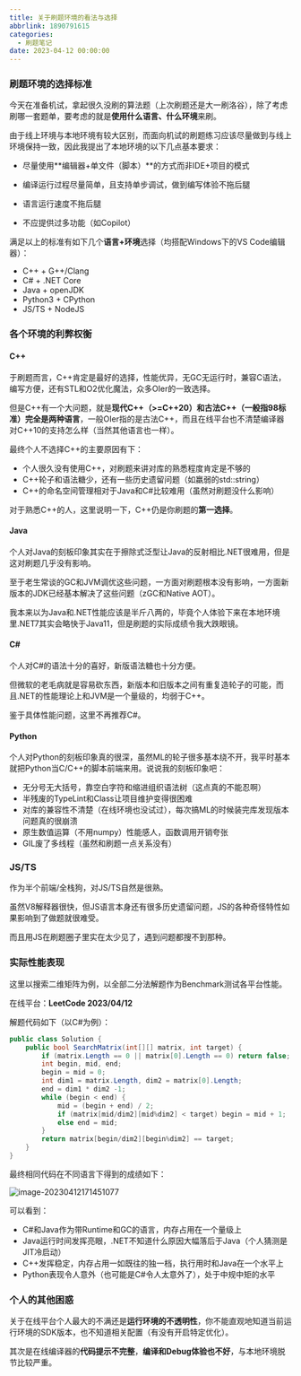 ```yaml
---
title: 关于刷题环境的看法与选择
abbrlink: 1890791615
categories:
  - 刷题笔记
date: 2023-04-12 00:00:00
---
```


### 刷题环境的选择标准

今天在准备机试，拿起很久没刷的算法题（上次刷题还是大一刷洛谷），除了考虑刷哪一套题单，要考虑的就是**使用什么语言、什么环境**来刷。

由于线上环境与本地环境有较大区别，而面向机试的刷题练习应该尽量做到与线上环境保持一致，因此我提出了本地环境的以下几点基本要求：

- 尽量使用**编辑器+单文件（脚本）**的方式而非IDE+项目的模式

- 编译运行过程尽量简单，且支持单步调试，做到编写体验不拖后腿
- 语言运行速度不拖后腿
- 不应提供过多功能（如Copilot）

满足以上的标准有如下几个**语言+环境**选择（均搭配Windows下的VS Code编辑器）：

- C++ + G++/Clang
- C# + .NET Core
- Java + openJDK
- Python3 + CPython
- JS/TS + NodeJS

### 各个环境的利弊权衡

#### C++

于刷题而言，C++肯定是最好的选择，性能优异，无GC无运行时，兼容C语法，编写方便，还有STL和O2优化魔法，众多OIer的一致选择。

但是C++有一个大问题，就是**现代C++（>=C++20）和古法C++（一般指98标准）完全是两种语言**，一般OIer指的是古法C++，而且在线平台也不清楚编译器对C++10的支持怎么样（当然其他语言也一样）。

最终个人不选择C++的主要原因有下：

- 个人很久没有使用C++，对刷题来讲对库的熟悉程度肯定是不够的
- C++轮子和语法糖少，还有一些历史遗留问题（如羸弱的std::string）
- C++的命名空间管理相对于Java和C#比较难用（虽然对刷题没什么影响）

对于熟悉C++的人，这里说明一下，C++仍是你刷题的**第一选择**。

#### Java

个人对Java的刻板印象其实在于擦除式泛型让Java的反射相比.NET很难用，但是这对刷题几乎没有影响。

至于老生常谈的GC和JVM调优这些问题，一方面对刷题根本没有影响，一方面新版本的JDK已经基本解决了这些问题（zGC和Native AOT）。

我本来以为Java和.NET性能应该是半斤八两的，毕竟个人体验下来在本地环境里.NET7其实会略快于Java11，但是刷题的实际成绩令我大跌眼镜。

#### C#

个人对C#的语法十分的喜好，新版语法糖也十分方便。

但微软的老毛病就是容易砍东西，新版本和旧版本之间有重复造轮子的可能，而且.NET的性能理论上和JVM是一个量级的，均弱于C++。

鉴于具体性能问题，这里不再推荐C#。

#### Python

个人对Python的刻板印象真的很深，虽然ML的轮子很多基本绕不开，我平时基本就把Python当C/C++的脚本前端来用。说说我的刻板印象吧：

- 无分号无大括号，靠空白字符和缩进组织语法树（这点真的不能忍啊）
- 半残废的TypeLint和Class让项目维护变得很困难
- 对库的兼容性不清楚（在线环境也没试过），每次搞ML的时候装完库发现版本问题真的很崩溃
- 原生数值运算（不用numpy）性能感人，函数调用开销夸张
- GIL废了多线程（虽然和刷题一点关系没有）

### JS/TS

作为半个前端/全栈狗，对JS/TS自然是很熟。

虽然V8解释器很快，但JS语言本身还有很多历史遗留问题，JS的各种奇怪特性如果影响到了做题就很难受。

而且用JS在刷题圈子里实在太少见了，遇到问题都搜不到那种。

### 实际性能表现

这里以搜索二维矩阵为例，以全部二分法解题作为Benchmark测试各平台性能。

在线平台：**LeetCode 2023/04/12**

解题代码如下（以C#为例）：

```c#
public class Solution {
    public bool SearchMatrix(int[][] matrix, int target) {
        if (matrix.Length == 0 || matrix[0].Length == 0) return false;
        int begin, mid, end;
        begin = mid = 0;
        int dim1 = matrix.Length, dim2 = matrix[0].Length;
        end = dim1 * dim2 -1;
        while (begin < end) {
            mid = (begin + end) / 2;
            if (matrix[mid/dim2][mid%dim2] < target) begin = mid + 1;
            else end = mid;
        }
        return matrix[begin/dim2][begin%dim2] == target;
    }
}
```

最终相同代码在不同语言下得到的成绩如下：

![image-20230412171451077](C:\Users\wps\AppData\Roaming\Typora\typora-user-images\image-20230412171451077.png)

可以看到：

- C#和Java作为带Runtime和GC的语言，内存占用在一个量级上
- Java运行时间发挥亮眼，.NET不知道什么原因大幅落后于Java（个人猜测是JIT冷启动）
- C++发挥稳定，内存占用一如既往的独一档，执行用时和Java在一个水平上
- Python表现令人意外（也可能是C#令人太意外了），处于中规中矩的水平

### 个人的其他困惑

关于在线平台个人最大的不满还是**运行环境的不透明性**，你不能直观地知道当前运行环境的SDK版本，也不知道相关配置（有没有开启特定优化）。

其次是在线编译器的**代码提示不完整**，**编译和Debug体验也不好**，与本地环境脱节比较严重。
